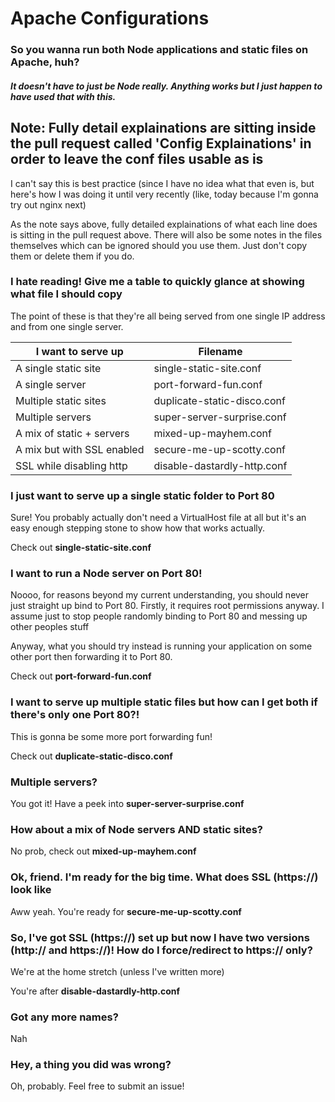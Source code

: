 # Apache Configurations
### So you wanna run both Node applications and static files on Apache, huh?
##### It doesn't have to just be Node really. Anything works but I just happen to have used that with this.

## Note: Fully detail explainations are sitting inside the pull request called 'Config Explainations' in order to leave the conf files usable as is

I can't say this is best practice (since I have no idea what that even is, but here's how I was doing it until very recently (like, today because I'm gonna try out nginx next)

As the note says above, fully detailed explainations of what each line does is sitting in the pull request above. There will also be some notes in the files themselves which can be ignored should you use them. Just don't copy them or delete them if you do.

### I hate reading! Give me a table to quickly glance at showing what file I should copy

The point of these is that they're all being served from one single IP address and from one single server.

| I want to serve up        |           Filename           |
| ------------------------- | ---------------------------- |
| A single static site      | single-static-site.conf      |
| A single server           | port-forward-fun.conf        |
| Multiple static sites     | duplicate-static-disco.conf  |
| Multiple servers          | super-server-surprise.conf   |
| A mix of static + servers | mixed-up-mayhem.conf         |
| A mix but with SSL enabled| secure-me-up-scotty.conf     |
| SSL while disabling http  | disable-dastardly-http.conf  |


### I just want to serve up a single static folder to Port 80

Sure! You probably actually don't need a VirtualHost file at all but it's an easy enough stepping stone to show how that works actually.

Check out **single-static-site.conf**

### I want to run a Node server on Port 80!

Noooo, for reasons beyond my current understanding, you should never just straight up bind to Port 80. Firstly, it requires root permissions anyway. I assume just to stop people randomly binding to Port 80 and messing up other peoples stuff

Anyway, what you should try instead is running your application on some other port then forwarding it to Port 80.

Check out **port-forward-fun.conf**

### I want to serve up multiple static files but how can I get both if there's only one Port 80?!

This is gonna be some more port forwarding fun!

Check out **duplicate-static-disco.conf**

### Multiple servers?

You got it! Have a peek into **super-server-surprise.conf**

### How about a mix of Node servers **AND** static sites?

No prob, check out **mixed-up-mayhem.conf**

### Ok, friend. I'm ready for the big time. What does SSL (https://) look like

Aww yeah. You're ready for **secure-me-up-scotty.conf**

### So, I've got SSL (https://) set up but now I have two versions (http:// and https://)! How do I force/redirect to https:// only?

We're at the home stretch (unless I've written more)

You're after **disable-dastardly-http.conf**

### Got any more names?

Nah

### Hey, a thing you did was wrong?

Oh, probably. Feel free to submit an issue!
